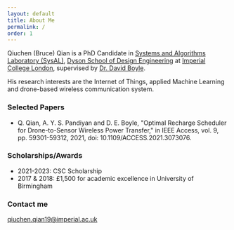 ```yaml
---
layout: default
title: About Me
permalink: /
order: 1
---
```


Qiuchen (Bruce) Qian is a PhD Candidate in [Systems and Algorithms Laboratory (SysAL)](https://www.imperial.ac.uk/systems-algorithms-design-lab/), [Dyson School of Design Engineering](http://www.imperial.ac.uk/design-engineering/) at [Imperial College London](https://en.wikipedia.org/wiki/Imperial_College_London), supervised by [Dr. David Boyle](https://www.imperial.ac.uk/people/david.boyle).

His research interests are the Internet of Things, applied Machine Learning and drone-based wireless communication system.

### Selected Papers
* Q. Qian, A. Y. S. Pandiyan and D. E. Boyle, "Optimal Recharge Scheduler for Drone-to-Sensor Wireless Power Transfer," in IEEE Access, vol. 9, pp. 59301-59312, 2021, doi: 10.1109/ACCESS.2021.3073076.

### Scholarships/Awards
* 2021-2023: CSC Scholarship
* 2017 & 2018: £1,500 for academic excellence in University of Birmingham


### Contact me

[qiuchen.qian19@imperial.ac.uk](mailto:qiuchen.qian19@imperial.ac.uk)
